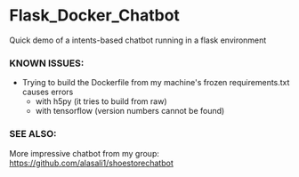 # Flask_Docker_Chatbot

Quick demo of a intents-based chatbot running in a flask environment

### KNOWN ISSUES:
* Trying to build the Dockerfile from my machine's frozen requirements.txt causes errors
  * with h5py (it tries to build from raw)
  * with tensorflow (version numbers cannot be found)

### SEE ALSO:
More impressive chatbot from my group: 
https://github.com/alasali1/shoestorechatbot
